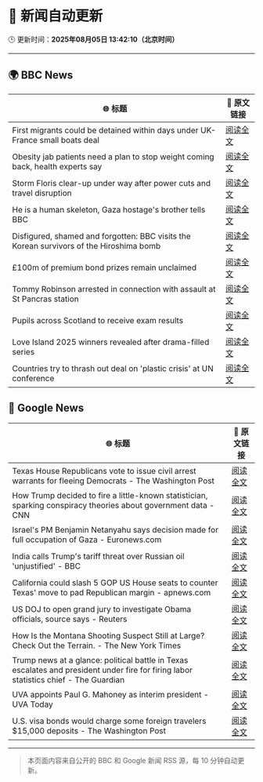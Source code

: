 # 🧠 新闻自动更新

🕒 更新时间：**2025年08月05日 13:42:10（北京时间）**

---

## 🌍 BBC News

| 🌐 标题 | 🔗 原文链接 |
|--------|-------------|
| First migrants could be detained within days under UK-France small boats deal | [阅读全文](https://www.bbc.com/news/articles/cewykzegy4qo?at_medium=RSS&at_campaign=rss) |
| Obesity jab patients need a plan to stop weight coming back, health experts say | [阅读全文](https://www.bbc.com/news/articles/cwy3jg20j1ro?at_medium=RSS&at_campaign=rss) |
| Storm Floris clear-up under way after power cuts and travel disruption | [阅读全文](https://www.bbc.com/news/articles/c0j9g25q5eyo?at_medium=RSS&at_campaign=rss) |
| He is a human skeleton, Gaza hostage's brother tells BBC | [阅读全文](https://www.bbc.com/news/articles/cewyk4ezeedo?at_medium=RSS&at_campaign=rss) |
| Disfigured, shamed and forgotten: BBC visits the Korean survivors of the Hiroshima bomb | [阅读全文](https://www.bbc.com/news/articles/cp8zlwd3e42o?at_medium=RSS&at_campaign=rss) |
| £100m of premium bond prizes remain unclaimed | [阅读全文](https://www.bbc.com/news/articles/ce3791ep6gko?at_medium=RSS&at_campaign=rss) |
| Tommy Robinson arrested in connection with assault at St Pancras station | [阅读全文](https://www.bbc.com/news/articles/crr2dpxxzz1o?at_medium=RSS&at_campaign=rss) |
| Pupils across Scotland to receive exam results | [阅读全文](https://www.bbc.com/news/articles/crkzn77mz0xo?at_medium=RSS&at_campaign=rss) |
| Love Island 2025 winners revealed after drama-filled series | [阅读全文](https://www.bbc.com/news/articles/cewykzvj4glo?at_medium=RSS&at_campaign=rss) |
| Countries try to thrash out deal on 'plastic crisis' at UN conference | [阅读全文](https://www.bbc.com/news/articles/cm2kem4plr5o?at_medium=RSS&at_campaign=rss) |

## 📰 Google News

| 🌐 标题 | 🔗 原文链接 |
|--------|-------------|
| Texas House Republicans vote to issue civil arrest warrants for fleeing Democrats - The Washington Post | [阅读全文](https://news.google.com/rss/articles/CBMioAFBVV95cUxOX1JHOWlreGhQcklOWVNlZDB4MTlKcm5ubzd4N1g3LXlYZ2VacXltdmVza0NscThNU2hmVTE5bjROY194eFpSQTRqU2x0dk5tN0FZWjdROC1rdTNQTi1NVF9UYmdueW44OHFCYzNSdU4tVlpPVFo0X2FBQUQxTUI4YXFiQjQtRzNVYjV5TUNBak42WTcySXZ4XzV4RUZObERF?oc=5) |
| How Trump decided to fire a little-known statistician, sparking conspiracy theories about government data - CNN | [阅读全文](https://news.google.com/rss/articles/CBMihAFBVV95cUxNS0NYbUZ2a1F4Q1J3eEltSHBhMkRBSGVEaGdfSnFJTHlJVy1wSzRMZDRRVndxWWFWaDMwNXhpS09KNDJMb18wVXhuUGFpYlVEdHBucmNFTmFZWEo0TjhBTm9QekpMMnFla1RIcmZINVI4VTlqVGRRNTYwTE5pdnZiM083TnPSAYoBQVVfeXFMTWlpM0tzLUdvT3FvR05LNWFlTWp6MGhaa0l6UUs4N3ZGdFlaVHdVUlFlNHp5bmpTTUFxMHdOTy1wNTQ3S3VMWVBRR3o3emdNQndZelFiQ0NnbmtyeU0wTnpWbC1ydzREWVUyU3NhQ0RJQ3ZQM0EyMWFPcndsT0wzdHYzN2dlc21Rdkxn?oc=5) |
| Israel's PM Benjamin Netanyahu says decision made for full occupation of Gaza - Euronews.com | [阅读全文](https://news.google.com/rss/articles/CBMilwFBVV95cUxQOHVKZkxmZnh3ZVM2YlV2MHFpZHFReGh5aThpV1Y1UzJ1M2kxOEpQQllHSlF6VUpxR0RjTEwwUExnYlBKamNsN1RFV3I5VjV5WWpydUVhQURySmFia2kxTHdfNjhvdVBLRWdObmpBMnlCNUl2dXhRcXF5MUZZV2pieEItcEFLd0xHSGkxR2thaW1iV3FucUFz?oc=5) |
| India calls Trump's tariff threat over Russian oil 'unjustified' - BBC | [阅读全文](https://news.google.com/rss/articles/CBMiWkFVX3lxTE41TnBYUWlEZjA1aDVQazN3QlJJb242NlZtU25WMi02RDhPWUtlTldqWENaVGVkZnJsMGhmYUdxNExpR1RfZVd4Z2l1YlhsYVRocnZBU1dlNlpJZ9IBX0FVX3lxTE9yLW0tQlV4S0U2R09vNU8zMTF5LVlNT2xRd2N1Zi1ILWtGcEhSVGQ5ZUdITTM5TDZTWVVWUDJiU2ctLXBuRXl1TjllbExsOG9HZEc3dTBtUlp5NlhzTWFv?oc=5) |
| California could slash 5 GOP US House seats to counter Texas' move to pad Republican margin - apnews.com | [阅读全文](https://news.google.com/rss/articles/CBMiwwFBVV95cUxObC1kMXhGckFuY09idm13UzdpaGFodFlmdWItRXVJcDhGQ1NsZlBHWmRkM3FFWGw1bkdIbVRQXy1ueXNxY1ZGVlJweUZ6elVHRVRtNW9LVWdEVGtScHd5V3BQMFAwZS1XczdZdGtmSEpvWlhRWld0SGYwc3phWDVRTDV4bVpPX3ZNR1VoUW5iSEtXNWZjcERvSk9fWk4zczlmVkVRTmx5blYwRnZaQm5xWThldWFBejZ6UUVzZVk4Yld1OG8?oc=5) |
| US DOJ to open grand jury to investigate Obama officials, source says - Reuters | [阅读全文](https://news.google.com/rss/articles/CBMitgFBVV95cUxPMFpTV2JuSE1QSkh1bnBoWmdKMlpRbTJnY1RRQkJvY2wyT0NZZHJDUVpaZEJHaEY1MXdNbVppVVNSZU9DMFhBRUUtajZPeVJZNjdOSW5iNDU4YUlSdEk4NTF5d0lPU1A2eVo3ak10Q3R2RWk4QWdpMS15RVVycGJUc2lpd3JMSkVrQnBweHZOVGtSWm1BeEhuRFA5Sk5HUVNLZXVuVVBFbGVnZmdRS3FDSVVPMUk4Zw?oc=5) |
| How Is the Montana Shooting Suspect Still at Large? Check Out the Terrain. - The New York Times | [阅读全文](https://news.google.com/rss/articles/CBMidEFVX3lxTE45VDVxcW1PdjVGM19hNmF2ZTBQbkYzNEhLNEZkcEtPaVVvRm92RTIxUS1fU3dtdUdZVjcwU1NKc0FiWkp6bnQ2Ukl5QjBEOXFwcHB5cWZfcGFKcEo0VWM3SzQ4UzBwLUhaSnNIa1JuclFwalVI?oc=5) |
| Trump news at a glance: political battle in Texas escalates and president under fire for firing labor statistics chief - The Guardian | [阅读全文](https://news.google.com/rss/articles/CBMimgFBVV95cUxNa0Zrcl9vUlVUVHpQbUVjdlJndmhsOFNIUF9IYkdnNHBDTGFtOGVHTjN5OTh4b2FqMnpfaXdkT3RMejhyeHhiZmROb01mOV9Td2FxRlNGaE1WRF9Sc2tULUp3TlE1NUVEZVhCNzFJUTI2eFp5alRNWFNfUExOSUpXdjNSaGtNcTJMblRjV3NQWWVWSDlMT0FabEp3?oc=5) |
| UVA appoints Paul G. Mahoney as interim president - UVA Today | [阅读全文](https://news.google.com/rss/articles/CBMihgFBVV95cUxQWkx0VmRVc19ZVGlaLU45Zk91Z003UGo4cVl6ZDlMVms4dWZBTVJ6bFEtby1Kb3VQRmdRVzNzcHB6a1dhb3ptM19OQ1ZseWxvd1BGMmo0ZXVwcTNDc2d3blRXVExLMTlmaHVrNUEtdkRENXNHZ1VwQjZXcDZ4dUh6dkkwYVRkZw?oc=5) |
| U.S. visa bonds would charge some foreign travelers $15,000 deposits - The Washington Post | [阅读全文](https://news.google.com/rss/articles/CBMiiAFBVV95cUxQdk9vYVFPSHMycGlFa2UzRGxqYnVSUndXb2l5VVp5Qi1Rb1pEVG9JN0NoeHUydV9FNzh0UHpBOTRDYWM2X1dlNmFocUdEYzhJUWhOaFp5RHNsUjJubnFzb0d1bHhxMk9yMGxFWFlvV2dfRkNiMEl2TFVnbnY3SlR6UnFQMmgtbEZu?oc=5) |

---
> 本页面内容来自公开的 BBC 和 Google 新闻 RSS 源，每 10 分钟自动更新。